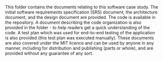This folder contains the documents relating to this software case study. 
The initial software requirements specification (SRS) document, the architecture document, 
and the design document are provided. The code is available in the repository. 
A document describing the code organization is also provided in the folder - to help readers get a quick understanding of the code. 
A test plan which was used for end-to-end testing of the application is also provided (this test plan was executed manually). 
These documents are also covered under the MIT licence and can be used by anyone in any manner, including for distribution and publishing (parts or whole), and are provided without any guarantee of any sort.
